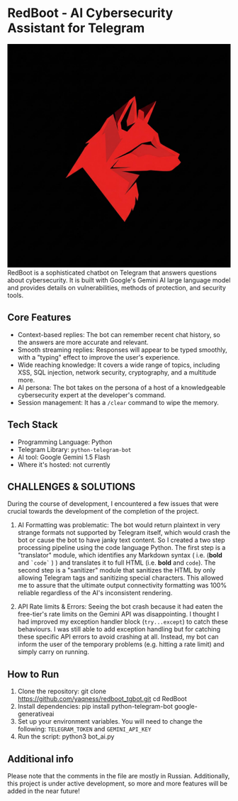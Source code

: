 # RedBoot - AI Cybersecurity Assistant for Telegram

![Logo](logo.jpg) RedBoot is a sophisticated chatbot on Telegram that answers questions about cybersecurity. It is built with Google's Gemini AI large language model and provides details on vulnerabilities, methods of protection, and security tools.

## Core Features

- Context-based replies: The bot can remember recent chat history, so the answers are more accurate and relevant.
- Smooth streaming replies: Responses will appear to be typed smoothly, with a "typing" effect to improve the user's experience.
- Wide reaching knowledge: It covers a wide range of topics, including XSS, SQL injection, network security, cryptography, and a multitude more.
- AI persona: The bot takes on the persona of a host of a knowledgeable cybersecurity expert at the developer's command.
- Session management: It has a `/clear` command to wipe the memory.

## Tech Stack

- Programming Language: Python
- Telegram Library: `python-telegram-bot`
- AI tool: Google Gemini 1.5 Flash
- Where it's hosted: not currently

## CHALLENGES & SOLUTIONS

During the course of development, I encountered a few issues that were crucial towards the development of the completion of the project.

1. AI Formatting was problematic: The bot would return plaintext in very strange formats not supported by Telegram itself, which would crash the bot or cause the bot to have janky text content. So I created a two step processing pipeline using the code language Python. The first step is a "translator" module, which identifies any Markdown syntax ( i.e. (**bold** and `` `code` `` ) ) and translates it to full HTML (i.e. <b>bold</b> and <code>code</code>). The second step is a "sanitizer" module that sanitizes the HTML by only allowing Telegram tags and sanitizing special characters. This allowed me to assure that the ultimate output connectivity formatting was 100% reliable regardless of the AI's inconsistent rendering.

2.  API Rate limits & Errors: Seeing the bot crash because it had eaten the free-tier's rate limits on the Gemini API was disappointing. I thought I had improved my exception handler block (`try...except`) to catch these behaviours. I was still able to add exception handling but for catching these specific API errors to avoid crashing at all. Instead, my bot can inform the user of the temporary problems (e.g. hitting a rate limit) and simply carry on running.

## How to Run

1.  Clone the repository:
    git clone https://github.com/yaqness/redboot_tgbot.git
    cd RedBoot
2.  Install dependencies: pip install python-telegram-bot google-generativeai
3.  Set up your environment variables. You will need to change the following: `TELEGRAM_TOKEN` and `GEMINI_API_KEY`
4.  Run the script: python3 bot_ai.py

## Additional info
Please note that the comments in the file are mostly in Russian. Additionally, this project is under active development, so more and more features will be added in the near future!
